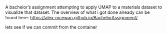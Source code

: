 A bachelor’s assignment attempting to apply UMAP to a materials dataset to visualize that dataset. The overview of what i got done already can be found here: https://alex-mcewan.github.io/BachelorAssignment/


lets see if we can commit from the container